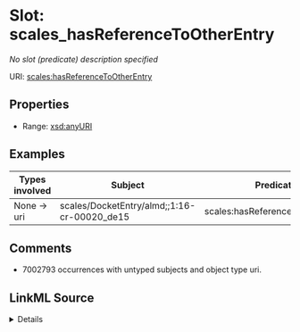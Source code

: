 

# Slot: scales_hasReferenceToOtherEntry


_No slot (predicate) description specified_





URI: [scales:hasReferenceToOtherEntry](http://schemas.scales-okn.org/rdf/scales#hasReferenceToOtherEntry)



<!-- no inheritance hierarchy -->








## Properties

* Range: [xsd:anyURI](http://www.w3.org/2001/XMLSchema#anyURI)






## Examples

| Types involved | Subject | Predicate | Object |
| --- | --- | --- | --- |
| None → uri | scales/DocketEntry/almd;;1:16-cr-00020_de15 | scales:hasReferenceToOtherEntry | scales/DocketEntry/almd;;1:16-cr-00020_de14 |


## Comments

* 7002793 occurrences with untyped subjects and object type uri.



## LinkML Source

<details>

```yaml
name: scales_hasReferenceToOtherEntry
description: No slot (predicate) description specified
comments:
- 7002793 occurrences with untyped subjects and object type uri.
examples:
- description: None → uri
  object:
    example_object: scales/DocketEntry/almd;;1:16-cr-00020_de14
    example_object_type: uri
    example_predicate: scales:hasReferenceToOtherEntry
    example_subject: scales/DocketEntry/almd;;1:16-cr-00020_de15
    example_subject_type: None
from_schema: scales-kg-new
rank: 1000
slot_uri: scales:hasReferenceToOtherEntry
alias: scales_hasReferenceToOtherEntry
range: uri

```
</details>